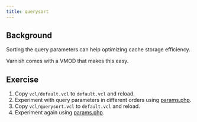 ```yaml
---
title: querysort
---
```


## Background

Sorting the query parameters can help optimizing cache storage efficiency.

Varnish comes with a VMOD that makes this easy.

## Exercise

1. Copy `vcl/default.vcl` to `default.vcl` and reload.
2. Experiment with query parameters in different orders using [params.php](http://localhost:8080/params.php).
3. Copy `vcl/querysort.vcl` to `default.vcl` and reload.
4. Experiment again using [params.php](http://localhost:8080/params.php).

